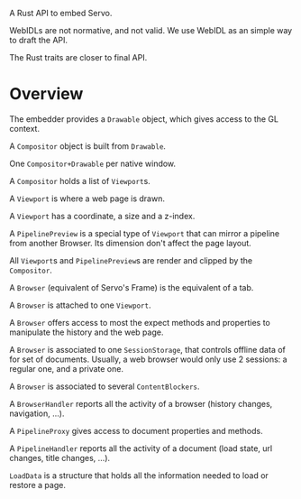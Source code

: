 A Rust API to embed Servo.

WebIDLs are not normative, and not valid. We use WebIDL as an simple way to draft the API.

The Rust traits are closer to final API.

# Overview

The embedder provides a `Drawable` object, which gives access to the GL context.

A `Compositor` object is built from `Drawable`.

One `Compositor+Drawable` per native window.

A `Compositor` holds a list of `Viewport`s.

A `Viewport` is where a web page is drawn.

A `Viewport` has a coordinate, a size and a z-index.

A `PipelinePreview` is a special type of `Viewport` that can mirror a pipeline from another Browser. Its dimension don't affect the page layout.

All `Viewport`s and `PipelinePreview`s are render and clipped by the `Compositor`.

A `Browser` (equivalent of Servo's Frame) is the equivalent of a tab.

A `Browser` is attached to one `Viewport`.

A `Browser` offers access to most the expect methods and properties to manipulate the history and the web page.

A `Browser` is associated to one `SessionStorage`, that controls offline data of for set of documents. Usually, a web browser would only use 2 sessions: a regular one, and a private one.

A `Browser` is associated to several `ContentBlockers`.

A `BrowserHandler` reports all the activity of a browser (history changes, navigation, …).

A `PipelineProxy` gives access to document properties and methods.

A `PipelineHandler` reports all the activity of a document (load state, url changes, title changes, …).

`LoadData` is a structure that holds all the information needed to load or restore a page.
